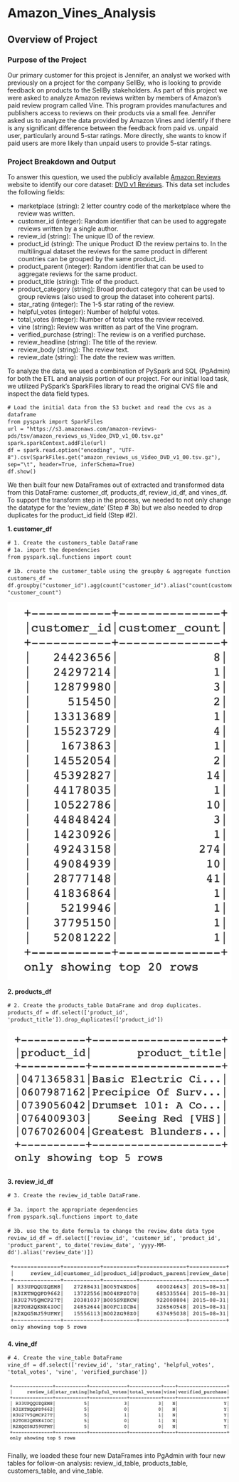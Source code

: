 # Amazon_Vines_Analysis

## Overview of Project

### Purpose of the Project
Our primary customer for this project is Jennifer, an analyst we worked with previously on a project for the company SellBy, who is looking to provide feedback on products to the SellBy stakeholders.  As part of this project we were asked to analyze Amazon reviews written by members of Amazon’s paid review program called Vine.  This program provides manufactures and publishers access to reviews on their products via a small fee.  Jennifer asked us to analyze the data provided by Amazon Vines and identify if there is any significant difference between the feedback from paid vs. unpaid user, particularly around 5-star ratings.  More directly, she wants to know if paid users are more likely than unpaid users to provide 5-star ratings.  


### Project Breakdown and Output
To answer this question, we used the publicly available [Amazon Reviews](https://s3.amazonaws.com/amazon-reviews-pds/tsv/index.txt) website to identify our core dataset: [DVD v1 Reviews](https://s3.amazonaws.com/amazon-reviews-pds/tsv/amazon_reviews_us_Video_DVD_v1_00.tsv.gz).  This data set includes the following fields:
- marketplace (string): 2 letter country code of the marketplace where the review was written.
- customer_id (integer): Random identifier that can be used to aggregate reviews written by a single author.
- review_id (string): The unique ID of the review.
- product_id (string): The unique Product ID the review pertains to. In the multilingual dataset the reviews for the same product in different countries can be grouped by the same product_id.
- product_parent (integer): Random identifier that can be used to aggregate reviews for the same product.
- product_title (string): Title of the product.
- product_category (string): Broad product category that can be used to group reviews (also used to group the dataset into coherent parts).
- star_rating (integer): The 1-5 star rating of the review.
- helpful_votes (integer): Number of helpful votes.
- total_votes (integer): Number of total votes the review received.
- vine (string): Review was written as part of the Vine program.
- verified_purchase (string): The review is on a verified purchase.
- review_headline (string): The title of the review.
- review_body (string): The review text.
- review_date (string): The date the review was written.

To analyze the data, we used a combination of PySpark and SQL (PgAdmin) for both the ETL and analysis portion of our project.  For our initial load task, we utilized PySpark’s SparkFiles library to read the original CVS file and inspect the data field types.  


```
# Load the initial data from the S3 bucket and read the cvs as a dataframe
from pyspark import SparkFiles
url = "https://s3.amazonaws.com/amazon-reviews-pds/tsv/amazon_reviews_us_Video_DVD_v1_00.tsv.gz"
spark.sparkContext.addFile(url)
df = spark.read.option("encoding", "UTF-8").csv(SparkFiles.get("amazon_reviews_us_Video_DVD_v1_00.tsv.gz"), sep="\t", header=True, inferSchema=True)
df.show()

```

We then built four new DataFrames out of extracted and transformed data from this DataFrame: customer_df, products_df, review_id_df, and vines_df.  To support the transform step in the process, we needed to not only change the datatype for the ‘review_date’ (Step # 3b) but we also needed to drop duplicates for the product_id field (Step #2).  


**1. customer_df**

```
# 1. Create the customers_table DataFrame
# 1a. import the dependencies
from pyspark.sql.functions import count

# 1b. create the customer_table using the groupby & aggregate function
customers_df = df.groupby("customer_id").agg(count("customer_id").alias("count(customer_id)")).withColumnRenamed("count(customer_id)", "customer_count")
```

![customer_df](https://github.com/MaureenFromuth/Amazon_Vine_Analysis/blob/main/customer_df.png)



**2. products_df**

```
# 2. Create the products_table DataFrame and drop duplicates. 
products_df = df.select(['product_id', 'product_title']).drop_duplicates(['product_id'])
```

![products_df](https://github.com/MaureenFromuth/Amazon_Vine_Analysis/blob/main/products_df.png)



**3. review_id_df**

```
# 3. Create the review_id_table DataFrame. 

# 3a. import the appropriate dependencies
from pyspark.sql.functions import to_date

# 3b. use the to_date formula to change the review_date data type
review_id_df = df.select(['review_id', 'customer_id', 'product_id', 'product_parent', to_date('review_date', 'yyyy-MM-dd').alias('review_date')])
```

![review_id_df](https://github.com/MaureenFromuth/Amazon_Vine_Analysis/blob/main/review_id_df.png)



**4. vine_df**

```
# 4. Create the vine_table DataFrame
vine_df = df.select(['review_id', 'star_rating', 'helpful_votes', 'total_votes', 'vine', 'verified_purchase'])
```

![vine_df](https://github.com/MaureenFromuth/Amazon_Vine_Analysis/blob/main/vine_df.png)



Finally, we loaded these four new DataFrames into PgAdmin with four new tables for follow-on analysis: review_id_table, products_table, customers_table, and vine_table.  

